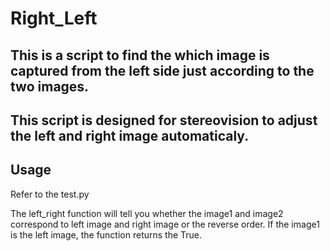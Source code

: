 # Right_Left
## This is a script to find the which image is captured from the left side just according to the two images.
## This script is designed for stereovision to adjust the left and right image automaticaly.
## Usage
Refer to the test.py

The left_right function will tell you whether the image1 and image2 correspond to left image and right image or the reverse order. If the image1 is the left image, the function returns the True.
